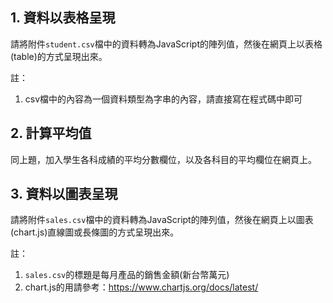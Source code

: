 ## 1. 資料以表格呈現

請將附件`student.csv`檔中的資料轉為JavaScript的陣列值，然後在網頁上以表格(table)的方式呈現出來。

註：
1. csv檔中的內容為一個資料類型為字串的內容，請直接寫在程式碼中即可


## 2. 計算平均值

同上題，加入學生各科成績的平均分數欄位，以及各科目的平均欄位在網頁上。

## 3. 資料以圖表呈現

請將附件`sales.csv`檔中的資料轉為JavaScript的陣列值，然後在網頁上以圖表(chart.js)直線圖或長條圖的方式呈現出來。

註：
1. `sales.csv`的標題是每月產品的銷售金額(新台幣萬元)
2. chart.js的用請參考：https://www.chartjs.org/docs/latest/